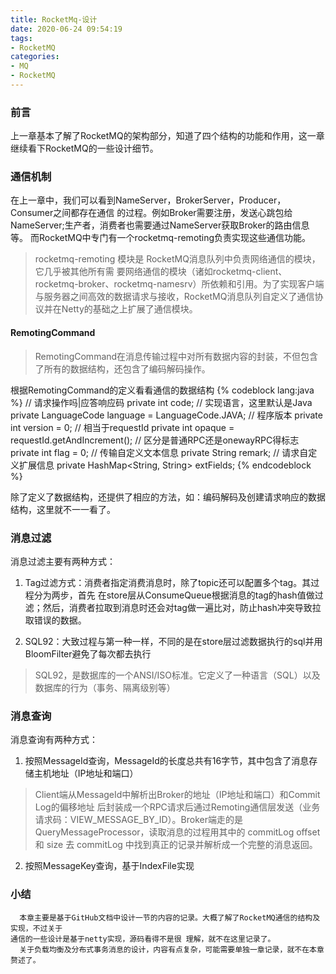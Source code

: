 ```yaml
---
title: RocketMq-设计
date: 2020-06-24 09:54:19
tags:
- RocketMQ
categories:
- MQ
- RocketMQ
---
```


### 前言
  
  上一章基本了解了RocketMQ的架构部分，知道了四个结构的功能和作用，这一章继续看下RocketMQ的一些设计细节。
<!-- more -->

### 通信机制

  在上一章中，我们可以看到NameServer，BrokerServer，Producer，Consumer之间都存在通信
  的过程。例如Broker需要注册，发送心跳包给NameServer;生产者，消费者也需要通过NameServer获取Broker的路由信息等。
  而RocketMQ中专门有一个rocketmq-remoting负责实现这些通信功能。

> rocketmq-remoting 模块是 RocketMQ消息队列中负责网络通信的模块，它几乎被其他所有需
> 要网络通信的模块（诸如rocketmq-client、rocketmq-broker、rocketmq-namesrv）所依赖和引用。为了实现客户端与服务器之间高效的数据请求与接收，RocketMQ消息队列自定义了通信协议并在Netty的基础之上扩展了通信模块。

#### RemotingCommand
  
> RemotingCommand在消息传输过程中对所有数据内容的封装，不但包含了所有的数据结构，还包含了编码解码操作。

  根据RemotingCommand的定义看看通信的数据结构
  {% codeblock lang:java %}
  // 请求操作吗|应答响应码
  private int code;
  // 实现语言，这里默认是Java
  private LanguageCode language = LanguageCode.JAVA;
  // 程序版本
  private int version = 0;
  // 相当于requestId
  private int opaque = requestId.getAndIncrement();
  // 区分是普通RPC还是onewayRPC得标志
  private int flag = 0;
  // 传输自定义文本信息
  private String remark;
  // 请求自定义扩展信息
  private HashMap<String, String> extFields;
  {% endcodeblock %}

  除了定义了数据结构，还提供了相应的方法，如：编码解码及创建请求响应的数据结构，这里就不一一看了。

### 消息过滤
  
  消息过滤主要有两种方式：
  1. Tag过滤方式：消费者指定消费消息时，除了topic还可以配置多个tag。其过程分为两步，首先
     在store层从ConsumeQueue根据消息的tag的hash值做过滤；然后，消费者拉取到消息时还会对tag做一遍比对，防止hash冲突导致拉取错误的数据。

  2. SQL92：大致过程与第一种一样，不同的是在store层过滤数据执行的sql并用BloomFilter避免了每次都去执行

>  SQL92，是数据库的一个ANSI/ISO标准。它定义了一种语言（SQL）以及数据库的行为（事务、隔离级别等）

### 消息查询

  消息查询有两种方式：
  1. 按照MessageId查询，MessageId的长度总共有16字节，其中包含了消息存储主机地址（IP地址和端口）
> Client端从MessageId中解析出Broker的地址（IP地址和端口）和Commit Log的偏移地址
> 后封装成一个RPC请求后通过Remoting通信层发送（业务请求码：VIEW_MESSAGE_BY_ID）。Broker端走的是QueryMessageProcessor，读取消息的过程用其中的 commitLog offset 和 size 去 commitLog 中找到真正的记录并解析成一个完整的消息返回。

  2. 按照MessageKey查询，基于IndexFile实现

### 小结
  
      本章主要是基于GitHub文档中设计一节的内容的记录。大概了解了RocketMQ通信的结构及实现，不过关于
    通信的一些设计是基于netty实现，源码看得不是很 理解，就不在这里记录了。
      关于负载均衡及分布式事务消息的设计，内容有点复杂，可能需要单独一章记录，就不在本章赘述了。